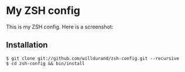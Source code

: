 My ZSH config
=============

This is my ZSH config. Here is a screenshot:

Installation
------------

    $ git clone git://github.com/willdurand/zsh-config.git --recursive
    $ cd zsh-config && bin/install

